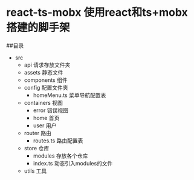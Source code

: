# react-ts-mobx  使用react和ts+mobx搭建的脚手架

##目录
 - src 
   - api 请求存放文件夹
   - assets 静态文件
   - components 组件
   - config 配置文件夹
      - homeMenu.ts 菜单导航配置表
   - containers 视图
      - error 错误视图
      - home 首页
      - user 用户
   - router 路由
      - routes.ts 路由配置表
   - store 仓库
      -  modules 存放各个仓库
      -  index.ts 动态引入modules的文件
   - utils 工具
    
